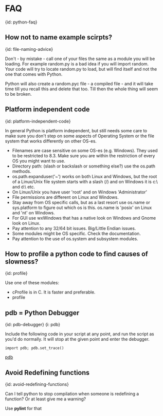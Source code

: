 # FAQ
{id: python-faq}


## How not to name example scirpts?
{id: file-naming-advice}


Don't - by mistake - call one of your files the same as a module you will be loading.
For example <command>random.py</command> is a bad idea if you will <emp>import random</emp>.
Your code will try to locate random.py to load, but will find itself and not the one that comes with Python.




Python will also create a random.pyc file - a compiled file - and it will take time till you recall this
and delete that too.
Till then the whole thing will seem to be broken.




## Platform independent code
{id: platform-independent-code}


In general Python is platform independent, but still needs some care to make sure
you don't step on some aspects of Operating System or the file system that works differently
on other OS-es.



* Filenames are case sensitive on some OS-es (e.g. Windows). They used to be restricted to 8.3. Make sure you are within the restriction of every OS you might want to use.
* Directory path: (slash or backslash or something else?) use the os.path methods.
* os.path.expanduser('~') works on both Linux and Windows, but the root of a Linux/Unix file system starts with a slash (/) and on Windows it is c:\ and d:\ etc.
* On Linux/Unix you have user 'root' and on Windows 'Administrator'
* File permissions are different on Linux and Windows.
* Stay away from OS specific calls, but as a last resort use os.name or sys.platform to figure out which os is this. os.name is 'posix' on Linux and 'nt' on Windows.
* For GUI use wxWindows that has a native look on Windows and Gnome look on Linux.
* Pay attention to any 32/64 bit issues. Big/Little Endian issues.
* Some modules might be OS specific. Check the documentation.
* Pay attention to the use of os.system and subsystem modules.



## How to profile a python code to find causes of slowness?
{id: profile}

Use one of these modules:


* cProfile is in C. It is faster and preferable.
* profile



## pdb = Python Debugger
{id: pdb-debugger}
{i: pdb}

Include the following code in your script at any point, and run the script as you'd do normally.
It will stop at the given point and enter the debugger.



```
import pdb; pdb.set_trace()
```

[pdb](http://docs.python.org/2/library/pdb.html)



## Avoid Redefining functions
{id: avoid-redefining-functions}


Can I tell python to stop compilation when someone is redefining a function?
Or at least give me a warning?




Use <b>pylint</b> for that





